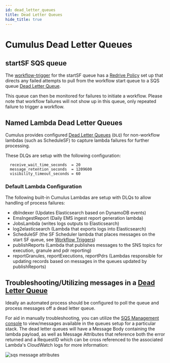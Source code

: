 ```yaml
---
id: dead_letter_queues
title: Dead Letter Queues
hide_title: true
---
```


# Cumulus Dead Letter Queues

## startSF SQS queue

The [workflow-trigger](../workflows/workflow-triggers) for the startSF queue has a [Redrive Policy](https://docs.aws.amazon.com/AWSCloudFormation/latest/UserGuide/aws-properties-sqs-queues-redrivepolicy.html) set up that directs any failed attempts to pull from the workflow start queue to a SQS queue [Dead Letter Queue](https://docs.aws.amazon.com/AWSSimpleQueueService/latest/SQSDeveloperGuide/sqs-dead-letter-queues.html).

This queue can then be monitored for failures to initiate a workflow.   Please note that workflow failures will not show up in this queue, only repeated failure to trigger a workflow.

## Named Lambda Dead Letter Queues

Cumulus provides configured [Dead Letter Queues](https://docs.aws.amazon.com/AWSSimpleQueueService/latest/SQSDeveloperGuide/sqs-dead-letter-queues.html) (`DLQ`) for non-workflow lambdas (such as ScheduleSF) to capture lambda failures for further processing.

These DLQs are setup with the following configuration:

```hcl
  receive_wait_time_seconds  = 20
  message_retention_seconds  = 1209600
  visibility_timeout_seconds = 60
```

### **Default Lambda Configuration**

The following built-in Cumulus Lambdas are setup with DLQs to allow handling of process failures:

* dbIndexer (Updates Elasticsearch based on DynamoDB events)
* EmsIngestReport (Daily EMS ingest report generation lambda)
* JobsLambda (writes logs outputs to Elasticsearch)
* log2elasticsearch (Lambda that exports logs into Elasticsearch)
* ScheduleSF (the SF Scheduler lambda that places messages on the start SF queue, see [Workflow Triggers](../workflows/workflow-triggers.md))
* publishReports  (Lambda that publishes messages to the SNS topics for execution, granule and pdr reporting)
* reportGranules, reportExecutions, reportPdrs (Lambdas responsible for updating records based on messages in the queues updated by publishReports)

## Troubleshooting/Utilizing messages in a [Dead Letter Queue](https://docs.aws.amazon.com/AWSSimpleQueueService/latest/SQSDeveloperGuide/sqs-dead-letter-queues.html)

Ideally an automated process should be configured to poll the queue and process messages off a dead letter queue.

For aid in manually troubleshooting, you can utilize the [SQS Management console](https://console.aws.amazon.com/sqs/home) to view/messages available in the queues setup for a particular stack.    The dead letter queues will have a Message Body containing the lambda payload, as well as Message Attributes that reference both the error returned and a RequestID which can be cross referenced to the associated Lambda's CloudWatch logs for more information:

![sqs message attributes](assets/sqs_message_attribute.png)
